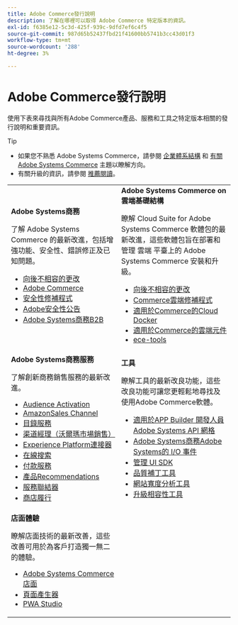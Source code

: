 ```yaml
---
title: Adobe Commerce發行說明
description: 了解在哪裡可以取得 Adobe Commerce 特定版本的資訊。
exl-id: f6385e12-5c3d-425f-939c-9dfd7ef6c4f5
source-git-commit: 987d65b52437fbd21f41600bb5741b3cc43d01f3
workflow-type: tm+mt
source-wordcount: '288'
ht-degree: 3%

---
```



# Adobe Commerce發行說明

使用下表來尋找與所有Adobe Commerce產品、服務和工具之特定版本相關的發行說明和重要資訊。

>[!TIP]
>
>- 如果您不熟悉 Adobe Systems Commerce，請參閱 [企業體系結構](../../implementation-playbook/architecture/enterprise-blueprint.md) 和 [有關Adobe Systems Commerce](https://experienceleague.adobe.com/en/docs/commerce-admin/start/about) 主題以瞭解方向。
>- 有關升級的資訊，請參閱 [推薦閱讀](../../upgrade/resources/recommended-reading.md)。

<table>
  <tbody>
    <tr>
      <td><strong>Adobe Systems商務</strong>
        <p>了解 Adobe Systems Commerce 的最新改進，包括增強功能、安全性、錯誤修正及已知問題。</p>
          <ul>
            <li><a href="https://developer.adobe.com/commerce/php/development/backward-incompatible-changes/">向後不相容的更改</a></li>
            <li><a href="commerce/overview.md">Adobe Commerce</a></li>
            <li><a href="security/overview.md">安全性修補程式</a></li>
            <li><a href="https://helpx.adobe.com/security/products/magento.html">Adobe安全性公告</a></li>
            <li><a href="https://experienceleague.adobe.com/docs/commerce-admin/b2b/release-notes.html">Adobe Systems商務B2B</a></li>
          </ul>
        </td>
      <td><strong>Adobe Systems Commerce on 雲端基礎結構</strong>
        <p>瞭解 Cloud Suite for Adobe Systems Commerce 軟體包的最新改進，這些軟體包旨在部署和管理 雲端 平臺上的 Adobe Systems Commerce 安裝和升級。</p>
          <ul>
            <li><a href="https://experienceleague.adobe.com/en/docs/commerce-cloud-service/user-guide/release-notes/backward-incompatible-changes">向後不相容的更改</a></li>
            <li><a href="https://experienceleague.adobe.com/en/docs/commerce-cloud-service/user-guide/release-notes/cloud-patches">Commerce雲端修補程式</a></li>
            <li><a href="https://experienceleague.adobe.com/en/docs/commerce-cloud-service/user-guide/release-notes/cloud-docker">適用於Commerce的Cloud Docker</a></li>
            <li><a href="https://experienceleague.adobe.com/en/docs/commerce-cloud-service/user-guide/release-notes/cloud-components">適用於Commerce的雲端元件</a></li>
            <li><a href="https://experienceleague.adobe.com/en/docs/commerce-cloud-service/user-guide/release-notes/ece-tools-package">ece-tools</a></li>
          </ul>
      </td>
    </tr>
    <tr>
      <td><strong>Adobe Systems商務服務</strong>
        <p>了解創新商務銷售服務的最新改進。</p>
          <ul>
            <li><a href="https://experienceleague.adobe.com/docs/commerce-admin/customers/audience-activation.html">Audience Activation</a></li>
            <li><a href="https://experienceleague.adobe.com/docs/commerce-channels/amazon/release-notes.html">AmazonSales Channel</a></li>
            <li><a href="https://experienceleague.adobe.com/docs/commerce-merchant-services/catalog-service/release-notes.html">目錄服務</a></li>
            <li><a href="https://experienceleague.adobe.com/docs/commerce-channels/channel-manager/release-notes.html">渠道經理（沃爾瑪市場銷售）</a></li>
            <li><a href="https://experienceleague.adobe.com/docs/commerce-merchant-services/experience-platform-connector/release-notes.html">Experience Platform連接器</a></li>
            <li><a href="https://experienceleague.adobe.com/docs/commerce-merchant-services/live-search/release-notes.html">在線搜索</a></li>
            <li><a href="https://experienceleague.adobe.com/docs/commerce-merchant-services/payment-services/release-notes.html">付款服務</a></li>
            <li><a href="https://experienceleague.adobe.com/docs/commerce-merchant-services/product-recommendations/release-notes.html">產品Recommendations</a></li>
            <li><a href="https://experienceleague.adobe.com/docs/commerce-merchant-services/user-guides/integration-services/saas.html">服務聯結器</a></li>
            <li><a href="https://experienceleague.adobe.com/docs/commerce-merchant-services/store-fulfillment/release-notes.html?lang=en">商店履行</a></li>
          </ul>
        </td>
      <td><strong>工具</strong>
        <p>瞭解工具的最新改良功能，這些改良功能可讓您更輕鬆地尋找及使用Adobe Commerce軟體。</p>
          <ul>
            <li><a href="https://developer.adobe.com/graphql-mesh-gateway/">適用於APP Builder 開發人員Adobe Systems API 網格</a></li>
            <li><a href="https://developer.adobe.com/commerce/events/get-started/release-notes/">Adobe Systems商務Adobe Systems的 I/O 事件</a></li>
            <li><a href="https://developer.adobe.com/commerce/extensibility/admin-ui-sdk/release-notes/">管理 UI SDK</a></li>
            <li><a href="../../tools/quality-patches-tool/release-notes.md">品質補丁工具</a></li>
            <li><a href="../../tools/site-wide-analysis-tool/intro.md">網站寬度分析工具</a></li>
            <li><a href="../../upgrade/upgrade-compatibility-tool/overview.md">升級相容性工具</a></li>
          </ul>
      </td>
    </tr>
    <tr>
       <td><strong>店面體驗</strong>
        <p>瞭解店面技術的最新改善，這些改善可用於為客戶打造獨一無二的體驗。</p>
          <ul>
            <li><a href="https://experienceleague.adobe.com/developer/commerce/storefront/">Adobe Systems Commerce 店面</a></li>
            <li><a href="https://experienceleague.adobe.com/docs/commerce-admin/page-builder/release-notes.html">頁面產生器</a></li>
            <li><a href="https://github.com/magento/pwa-studio/releases/latest">PWA Studio</a></li>
          </ul>
      </td>
      <td></td>
    </tr>
  </tbody>
</table>
